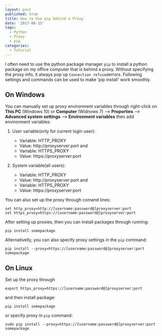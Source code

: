 ```yaml
---
layout: post
published: true
title: How to Use pip behind a Proxy
date: '2017-08-15'
tags:
  - Python
  - Proxy
  - pip
categories:
  - Tutorial
---
```

I often need to use the python package manager `pip` to install a python package on my office computer that is behind a proxy. Without specifying the proxy info, it always pop up `Connection refused`errors. Following settings and commands can be used to make 'pip install' work smoothly.
<!--more-->

## On Windows
You can manually set up proxy environment variables through right-click on **This PC** (Windows 10) or **Computer** (Widnows 7) --> **Proporties** --> **Advanced system settings** --> **Environment variables** then add environment variables:

1. User variable(only for current login user):

    - Variable: HTTP_PROXY
    - Value: http://proxyserver:port
   and 
    - Variable: HTTPS_PROXY
    - Value: https://proxyserver:port
2. System variable(all users):

    - Variable: HTTP_PROXY
    - Value: http://proxyserver:port
   and 
    - Variable: HTTPS_PROXY
    - Value: https://proxyserver:port

You can also set up the proxy through comand lines:

~~~
set http_proxy=http://[username:password@]proxyserver:port
set https_proxy=https://[username:password@]proxyserver:port
~~~

After setting up proxies, then you can install packages through running:
~~~
pip install somepackage
~~~

Alternativelly, you can also specify proxy settings in the `pip` command:

~~~
pip install --proxy=https://[username:password@]proxyserver:port somepackage
~~~

## On Linux
Set up the proxy through

~~~
export https_proxy=https://[username:password@]proxyserver:port
~~~

and then install package:

~~~
pip install somepackage
~~~

or specify proxy in `pip` command:

~~~
sudo pip install --proxy=https://[username:password@]proxyserver:port somepackage
~~~
